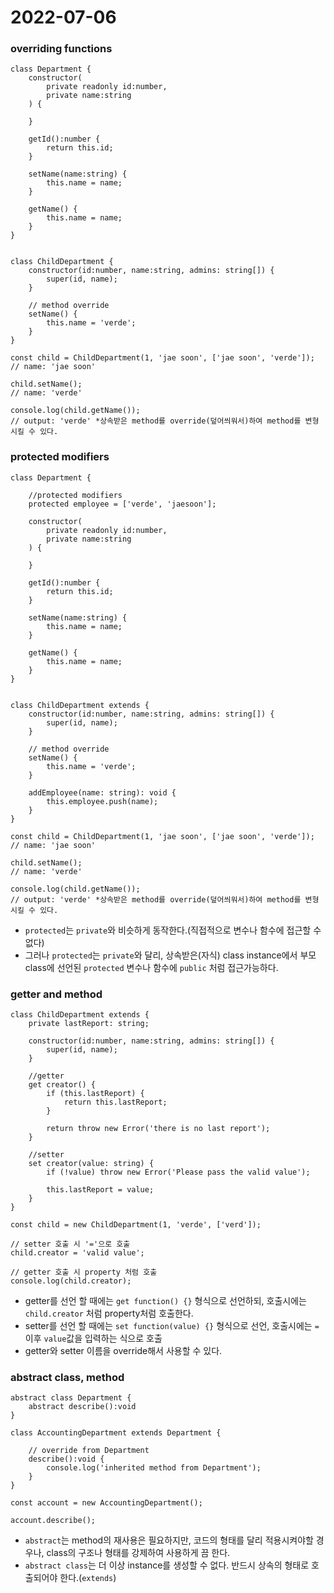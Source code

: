 # 2022-07-06

### overriding functions

```
class Department {
    constructor(
        private readonly id:number,
        private name:string
    ) {

    }

    getId():number {
        return this.id;
    }

    setName(name:string) {
        this.name = name;
    }
    
    getName() {
        this.name = name;
    }
}


class ChildDepartment {
    constructor(id:number, name:string, admins: string[]) {
        super(id, name);
    }

    // method override
    setName() {
        this.name = 'verde';
    }
}

const child = ChildDepartment(1, 'jae soon', ['jae soon', 'verde']);
// name: 'jae soon'

child.setName();
// name: 'verde'

console.log(child.getName());
// output: 'verde' *상속받은 method를 override(덮어씌워서)하여 method를 변형시킬 수 있다.

```

### protected modifiers
```
class Department {

    //protected modifiers
    protected employee = ['verde', 'jaesoon'];

    constructor(
        private readonly id:number,
        private name:string
    ) {

    }

    getId():number {
        return this.id;
    }

    setName(name:string) {
        this.name = name;
    }
    
    getName() {
        this.name = name;
    }
}


class ChildDepartment extends {
    constructor(id:number, name:string, admins: string[]) {
        super(id, name);
    }

    // method override
    setName() {
        this.name = 'verde';
    }

    addEmployee(name: string): void {
        this.employee.push(name);
    }
}

const child = ChildDepartment(1, 'jae soon', ['jae soon', 'verde']);
// name: 'jae soon'

child.setName();
// name: 'verde'

console.log(child.getName());
// output: 'verde' *상속받은 method를 override(덮어씌워서)하여 method를 변형시킬 수 있다.

```
- `protected`는 `private`와 비슷하게 동작한다.(직접적으로 변수나 함수에 접근할 수 없다)
- 그러나 `protected`는 `private`와 달리, 상속받은(자식) class instance에서 부모 class에 선언된 `protected` 변수나 함수에 `public` 처럼 접근가능하다.


### getter and method
```
class ChildDepartment extends {
    private lastReport: string;

    constructor(id:number, name:string, admins: string[]) {
        super(id, name);
    }

    //getter
    get creator() {
        if (this.lastReport) {
            return this.lastReport;
        } 

        return throw new Error('there is no last report');
    }

    //setter
    set creator(value: string) {
        if (!value) throw new Error('Please pass the valid value');

        this.lastReport = value;
    }
}

const child = new ChildDepartment(1, 'verde', ['verd']);

// setter 호출 시 '='으로 호출
child.creator = 'valid value';

// getter 호출 시 property 처럼 호출
console.log(child.creator);

```
- getter를 선언 할 때에는 `get function() {}` 형식으로 선언하되, 호출시에는 `child.creator` 처럼 property처럼 호출한다.
- setter를 선언 할 때에는 `set function(value) {}` 형식으로 선언, 호출시에는 `=` 이후 `value`값을 입력하는 식으로 호출
- getter와 setter 이름을 override해서 사용할 수 있다.

### abstract class, method
```
abstract class Department {
    abstract describe():void
}

class AccountingDepartment extends Department {

    // override from Department
    describe():void {
        console.log('inherited method from Department');
    }
}

const account = new AccountingDepartment();

account.describe();
```
- `abstract`는 method의 재사용은 필요하지만, 코드의 형태를 달리 적용시켜야할 경우나, class의 구조나 형태를 강제하여 사용하게 끔 한다.
- `abstract class`는 더 이상 instance를 생성할 수 없다. 반드시 상속의 형태로 호출되어야 한다.(`extends`)